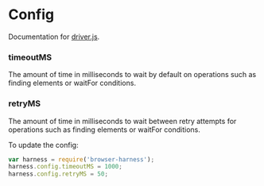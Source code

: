# Config

Documentation for [driver.js](https://github.com/scriby/browser-harness/blob/master/server/config.js).

### timeoutMS

The amount of time in milliseconds to wait by default on operations such as finding elements or waitFor conditions.

### retryMS

The amount of time in milliseconds to wait between retry attempts for operations such as finding elements or waitFor conditions.



To update the config:

```javascript
var harness = require('browser-harness');
harness.config.timeoutMS = 1000;
harness.config.retryMS = 50;
```